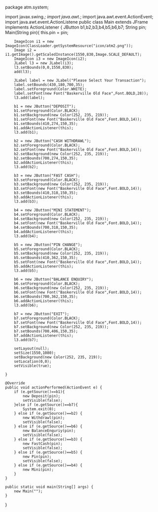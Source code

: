 package atm.system;


import javax.swing.*;
import java.awt.*;
import java.awt.event.ActionEvent;
import java.awt.event.ActionListene
public class Main extends JFrame implements ActionListener {
    JButton b1,b2,b3,b4,b5,b6,b7;
    String pin;
    Main(String pin){
        this.pin = pin;

        ImageIcon i1 = new ImageIcon(ClassLoader.getSystemResource("icon/atm2.png"));
        Image i2 = i1.getImage().getScaledInstance(1550,830,Image.SCALE_DEFAULT);
        ImageIcon i3 = new ImageIcon(i2);
        JLabel l3 = new JLabel(i3);
        l3.setBounds(0,0,1550,830);
        add(l3);

        JLabel label = new JLabel("Please Select Your Transaction");
        label.setBounds(430,180,700,35);
        label.setForeground(Color.WHITE);
        label.setFont(new Font("Baskerville Old Face",Font.BOLD,28));
        l3.add(label);

        b1 = new JButton("DEPOSIT");
        b1.setForeground(Color.BLACK);
        b1.setBackground(new Color(252, 235, 219));
        b1.setFont(new Font("Baskerville Old Face",Font.BOLD,14));
        b1.setBounds(410,274,150,35);
        b1.addActionListener(this);
        l3.add(b1);

        b2 = new JButton("CASH WITHDRAWL");
        b2.setForeground(Color.BLACK);
        b2.setFont(new Font("Baskerville Old Face",Font.BOLD,14));
        b2.setBackground(new Color(252, 235, 219));
        b2.setBounds(700,274,150,35);
        b2.addActionListener(this);
        l3.add(b2);

        b3 = new JButton("FAST CASH");
        b3.setForeground(Color.BLACK);
        b3.setBackground(new Color(252, 235, 219));
        b3.setFont(new Font("Baskerville Old Face",Font.BOLD,14));
        b3.setBounds(410,318,150,35);
        b3.addActionListener(this);
        l3.add(b3);

        b4 = new JButton("MINI STATEMENT");
        b4.setForeground(Color.BLACK);
        b4.setBackground(new Color(252, 235, 219));
        b4.setFont(new Font("Baskerville Old Face",Font.BOLD,14));
        b4.setBounds(700,318,150,35);
        b4.addActionListener(this);
        l3.add(b4);

        b5 = new JButton("PIN CHANGE");
        b5.setForeground(Color.BLACK);
        b5.setBackground(new Color(252, 235, 219));
        b5.setBounds(410,362,150,35);
        b5.setFont(new Font("Baskerville Old Face",Font.BOLD,14));
        b5.addActionListener(this);
        l3.add(b5);

        b6 = new JButton("BALANCE ENQUIRY");
        b6.setForeground(Color.BLACK);
        b6.setBackground(new Color(252, 235, 219));
        b6.setFont(new Font("Baskerville Old Face",Font.BOLD,14));
        b6.setBounds(700,362,150,35);
        b6.addActionListener(this);
        l3.add(b6);

        b7 = new JButton("EXIT");
        b7.setForeground(Color.BLACK);
        b7.setFont(new Font("Baskerville Old Face",Font.BOLD,14));
        b7.setBackground(new Color(252, 235, 219));
        b7.setBounds(700,406,150,35);
        b7.addActionListener(this);
        l3.add(b7);

        setLayout(null);
        setSize(1550,1080);
        setBackground(new Color(252, 235, 219));
        setLocation(0,0);
        setVisible(true);

    }

    @Override
    public void actionPerformed(ActionEvent e) {
        if (e.getSource()==b1){
            new Deposit(pin);
            setVisible(false);
        }else if (e.getSource()==b7){
            System.exit(0);
        } else if (e.getSource()==b2) {
            new Withdrawl(pin);
            setVisible(false);
        } else if (e.getSource()==b6) {
            new BalanceEnquriy(pin);
            setVisible(false);
        } else if (e.getSource()==b3) {
            new FastCash(pin);
            setVisible(false);
        } else if (e.getSource()==b5) {
            new Pin(pin);
            setVisible(false);
        } else if (e.getSource()==b4) {
            new Mini(pin);
        }
    }

    public static void main(String[] args) {
        new Main("");
    }
}
